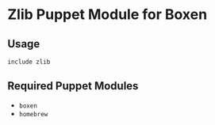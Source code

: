 # Zlib Puppet Module for Boxen

## Usage

```puppet
include zlib
```

## Required Puppet Modules

* `boxen`
* `homebrew`